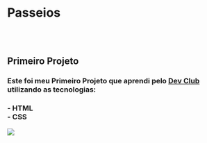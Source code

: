 <h1>Passeios </h1>
<br>
<br> 
<h2> Primeiro Projeto </h2>
<h3> Este foi meu Primeiro Projeto que aprendi pelo <a href="https://rodolfomori.com.br/devclub">Dev Club</a> <br>
utilizando as tecnologias:</h3>
<h3>
- HTML 
<br>
- CSS
</h3>
<img src="https://github.com/Andreza27/Projeto-02/blob/main/imagem/Captura%20de%20tela%202025-02-10%20185038.png?raw=true"/>
